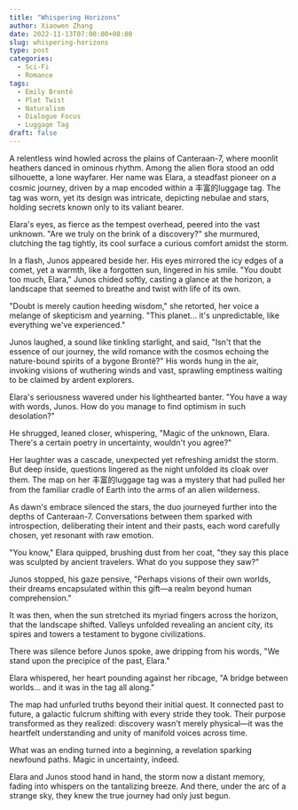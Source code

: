 ```yaml
---
title: "Whispering Horizons"
author: Xiaowen Zhang
date: 2022-11-13T07:00:00+08:00
slug: whispering-horizons
type: post
categories:
  - Sci-Fi
  - Romance
tags:
  - Emily Brontë
  - Plot Twist
  - Naturalism
  - Dialogue Focus
  - Luggage Tag
draft: false
---
```


A relentless wind howled across the plains of Canteraan-7, where moonlit heathers danced in ominous rhythm. Among the alien flora stood an odd silhouette, a lone wayfarer. Her name was Elara, a steadfast pioneer on a cosmic journey, driven by a map encoded within a 丰富的luggage tag. The tag was worn, yet its design was intricate, depicting nebulae and stars, holding secrets known only to its valiant bearer. 

Elara's eyes, as fierce as the tempest overhead, peered into the vast unknown. "Are we truly on the brink of a discovery?" she murmured, clutching the tag tightly, its cool surface a curious comfort amidst the storm.

In a flash, Junos appeared beside her. His eyes mirrored the icy edges of a comet, yet a warmth, like a forgotten sun, lingered in his smile. "You doubt too much, Elara," Junos chided softly, casting a glance at the horizon, a landscape that seemed to breathe and twist with life of its own.

"Doubt is merely caution heeding wisdom," she retorted, her voice a melange of skepticism and yearning. "This planet... it's unpredictable, like everything we've experienced."

Junos laughed, a sound like tinkling starlight, and said, "Isn't that the essence of our journey, the wild romance with the cosmos echoing the nature-bound spirits of a bygone Brontë?" His words hung in the air, invoking visions of wuthering winds and vast, sprawling emptiness waiting to be claimed by ardent explorers.

Elara's seriousness wavered under his lighthearted banter. "You have a way with words, Junos. How do you manage to find optimism in such desolation?"

He shrugged, leaned closer, whispering, "Magic of the unknown, Elara. There's a certain poetry in uncertainty, wouldn't you agree?"

Her laughter was a cascade, unexpected yet refreshing amidst the storm. But deep inside, questions lingered as the night unfolded its cloak over them. The map on her 丰富的luggage tag was a mystery that had pulled her from the familiar cradle of Earth into the arms of an alien wilderness.

As dawn's embrace silenced the stars, the duo journeyed further into the depths of Canteraan-7. Conversations between them sparked with introspection, deliberating their intent and their pasts, each word carefully chosen, yet resonant with raw emotion.

"You know," Elara quipped, brushing dust from her coat, "they say this place was sculpted by ancient travelers. What do you suppose they saw?"

Junos stopped, his gaze pensive, "Perhaps visions of their own worlds, their dreams encapsulated within this gift—a realm beyond human comprehension."

It was then, when the sun stretched its myriad fingers across the horizon, that the landscape shifted. Valleys unfolded revealing an ancient city, its spires and towers a testament to bygone civilizations. 

There was silence before Junos spoke, awe dripping from his words, "We stand upon the precipice of the past, Elara."

Elara whispered, her heart pounding against her ribcage, "A bridge between worlds... and it was in the tag all along."

The map had unfurled truths beyond their initial quest. It connected past to future, a galactic fulcrum shifting with every stride they took. Their purpose transformed as they realized: discovery wasn't merely physical—it was the heartfelt understanding and unity of manifold voices across time.

What was an ending turned into a beginning, a revelation sparking newfound paths. Magic in uncertainty, indeed.

Elara and Junos stood hand in hand, the storm now a distant memory, fading into whispers on the tantalizing breeze. And there, under the arc of a strange sky, they knew the true journey had only just begun.